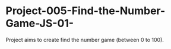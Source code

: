 # Project-005-Find-the-Number-Game-JS-01-
Project aims to create find the number game (between 0 to 100).
